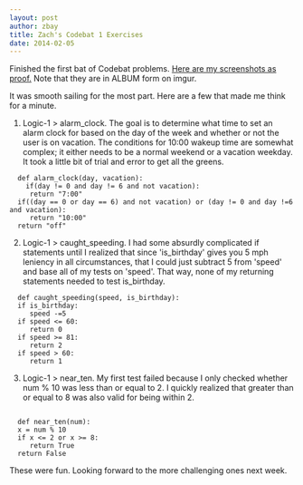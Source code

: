 ```yaml
---
layout: post
author: zbay
title: Zach's Codebat 1 Exercises
date: 2014-02-05
---
```


Finished the first bat of Codebat problems. [Here are my screenshots as proof.](http://imgur.com/a/3vNEv#0) Note that they are in ALBUM form on imgur.


It was smooth sailing for the most part. Here are a few that made me think for a minute.

1. Logic-1 > alarm_clock. The goal is to determine what time to set an alarm clock for based on the day of the week and whether or not the user is on vacation.
The conditions for 10:00 wakeup time are somewhat complex; it either needs to be a normal weekend or a vacation weekday. It took a little bit of trial and error to get all the greens.

```
  def alarm_clock(day, vacation):
    if(day != 0 and day != 6 and not vacation):
     return "7:00"
  if((day == 0 or day == 6) and not vacation) or (day != 0 and day !=6 and vacation):
     return "10:00"
  return "off"
```
  
2. Logic-1 > caught_speeding. I had some absurdly complicated if statements until I realized that since 'is_birthday' gives you 5 mph leniency in all circumstances, that I could just subtract 5 from 'speed' and base all of my tests on 'speed'. That way, none of my returning statements needed to test is_birthday.

```
  def caught_speeding(speed, is_birthday):
  if is_birthday:
     speed -=5
  if speed <= 60:
     return 0
  if speed >= 81:
     return 2
  if speed > 60:
     return 1
```
     
3. Logic-1 > near_ten. My first test failed because I only checked whether num % 10 was less than or equal to 2. I quickly realized that greater than or equal to 8 was also valid for being within 2.
```

  def near_ten(num):
  x = num % 10
  if x <= 2 or x >= 8:
     return True
  return False
```

These were fun. Looking forward to the more challenging ones next week.
